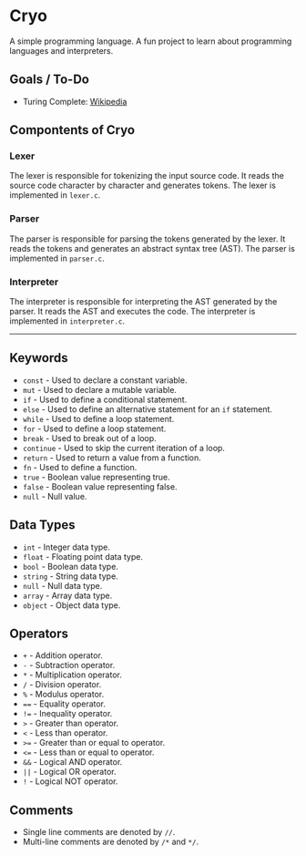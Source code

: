 
# Cryo
A simple programming language. A fun project to learn about programming languages and interpreters.


## Goals / To-Do
- Turing Complete: [Wikipedia](https://enwikipedia.org/wiki/Rule_110)

## Compontents of Cryo

### Lexer
The lexer is responsible for tokenizing the input source code. It reads the source code character by character and generates tokens. The lexer is implemented in `lexer.c`.

### Parser
The parser is responsible for parsing the tokens generated by the lexer. It reads the tokens and generates an abstract syntax tree (AST). The parser is implemented in `parser.c`.

### Interpreter
The interpreter is responsible for interpreting the AST generated by the parser. It reads the AST and executes the code. The interpreter is implemented in `interpreter.c`.


---


## Keywords
- `const` - Used to declare a constant variable.    
- `mut` - Used to declare a mutable variable.
- `if` - Used to define a conditional statement.
- `else` - Used to define an alternative statement for an `if` statement.
- `while` - Used to define a loop statement.
- `for` - Used to define a loop statement.
- `break` - Used to break out of a loop.
- `continue` - Used to skip the current iteration of a loop.
- `return` - Used to return a value from a function.
- `fn` - Used to define a function.
- `true` - Boolean value representing true.
- `false` - Boolean value representing false.
- `null` - Null value.

## Data Types
- `int` - Integer data type.
- `float` - Floating point data type.
- `bool` - Boolean data type.
- `string` - String data type.
- `null` - Null data type.
- `array` - Array data type.
- `object` - Object data type.

## Operators
- `+` - Addition operator.
- `-` - Subtraction operator.
- `*` - Multiplication operator.
- `/` - Division operator.
- `%` - Modulus operator.
- `==` - Equality operator.
- `!=` - Inequality operator.
- `>` - Greater than operator.
- `<` - Less than operator.
- `>=` - Greater than or equal to operator.
- `<=` - Less than or equal to operator.
- `&&` - Logical AND operator.
- `||` - Logical OR operator.
- `!` - Logical NOT operator.

## Comments
- Single line comments are denoted by `//`.
- Multi-line comments are denoted by `/*` and `*/`.

